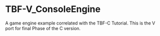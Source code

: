 # TBF-V_ConsoleEngine
A game engine example correlated with the TBF-C Tutorial. This is the V port for final Phase of the C version. 
